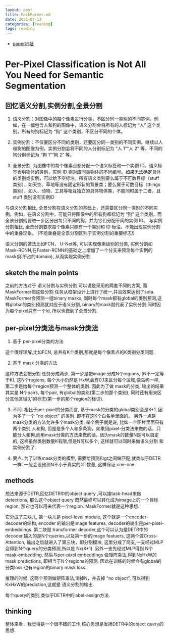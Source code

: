 ```yaml
---
layout: post
title: MaskFormer.md
date: 2021-07-13
categories: [reading]
tags: reading
---
```

<!--more-->


- [paper地址](https://arxiv.org/abs/2107.06278)

# Per-Pixel Classification is Not All You Need for Semantic Segmentation

## 回忆语义分割,实例分割,全景分割 

1. 语义分割：对图像中的每个像素进行分类，不区分同一类别的不同实例。例如，在一幅包含人和狗的图像中，语义分割会将所有的人标记为 “人” 这个类别，所有的狗标记为 “狗” 这个类别，不区分不同的个体。

2. 实例分割：不仅要区分不同的类别，还要区分同一类别的不同实例。继续以人和狗的图像为例，实例分割会将不同的人分别标记为 “人 1”“人 2” 等，不同的狗分别标记为 “狗 1”“狗 2” 等。

3. 全景分割: 为图像中的每个像素点都分配一个语义标签和一个实例 ID。语义标签表明物体的类别，实例 ID 则对应同类物体的不同编号。如果无法确定具体的类别或实例，可以给予空标注。所有语义类别要么属于不可数目标（stuff 类别），如天空、草地等没有固定形状的背景类；要么属于可数目标（things 类别），如人、动物、工具等相互独立的具体物体类，不能同时属于二者，且 stuff 类别没有实例ID

与语义分割相比, 全景分割在语义分割的基础上，还需要区分同一类别的不同实例。例如，在语义分割中，可能只将图像中的所有狗都标记为 “狗” 这个类别，而全景分割则要进一步区分出每只不同的狗，并为它们分配不同的实例 ID。
与实例分割相比, 全景分割要求每个像素只能有一个类别和 ID 标注，不能出现实例分割中的重叠现象。
(不能重叠是全景分割区别于实例分割的重要标志!)

语义分割的做法比如FCN， U-Net等, 可以实现像素级别的分类,
实例分割如Mask-RCNN,在Faster-RCNN的基础之上增加了一个分支来预测每个实例的mask(即所占的domain), 从而实现实例分割 


## sketch the main points

之前的方法对于 语义分割与实例分割 可以说是采用的两套不同的方案, 而MaskFormer把这些分割
任务从框架设计上进行了统一,并且效果达到了sota. MaskFormer会预测一组binary masks,
同时每个mask都有global的类别预测,这样global的类别预测就对应于语义分割,
binary的mask就代表了实例分割.同时因为每个pixel只有一个id, 所以也做到了全景分割.

## per-pixel分类法与mask分类法

1. 基于 per-pixel分类的方法

这个很好理解,比如FCN, 总共有K个类别,那就是每个像素点的K类别分类问题.

2. 基于 mask 分类的方法

这种方法会把分割 任务分成两步, 第一步是把image 分成N个regions, (N不一定等于K), 这N个regions, 每个大小仍然是
HxW,会有0,1来区分每个区域,像岛屿一样, 第二步是给每个region预测一个整体的类别. 因此为了做 mask的分类, 输出的结果其实是
N个pairs, 每个pair, 有global的类别(第二步的那个类别), 同时还有用来区分其他区域0,1的标志(第一步的那个region的标识).

3. 不同. 相比于per-pixel的分类而言, 基于mask的分类的global类别会是K+1, 因为多了一个 "no object" 的类别.
   即不在这K个白名单里面的。 另外一点是 mask分类的方法允许多个mask分类, 举个例子就是说,
   比如一个图片里面只有两个类别,人和狗,
   但是是多个人和多条狗，如果用pixel-分类法来做的话，只能分人和狗,而用mask分类的方法来做的话，因为mask的数量N是可以自定的, 这样虽然类别数量K有限,但是N可以多个, 这样就可以同时来做语义分割 和实例分割了.

4. 要点. 为了训练mask分类的模型, 需要给预测和gt之间做匹配,就类似于DETR一样. 一般会设预测N不小于真实的GT数量, 这样保证
   one-one.

## methods

想法来源于DETR,回忆DETR中的object query ,可以接task-head来做detections, 那么这个object query
既然最终可以转化成为image上的一个目标region, 那它也可以用来代表一个region. MaskFormer就是这种思想.

它分成了三块儿, 第一块儿是 pixel-level module, 这个就是一个encoder-decoder的结构, encoder 的输出是image features,
decoder的输出是per-pixel-embeddings. 
第二块是 transformer decoder,这个可以认为是DETR中的decoder,输入的是N个queries,以及第一步的image featuers,
这两个做Cross-Attention, 输出之后就进入了第三块，即分割模块,
这里分成了两支,一支经过MLP会得到N个query的分类预测,所以是 Nx(K+1). 另外一支先经过MLP得到 N个mask-embedding, 然后与per-pixel embeddings 做矩阵乘法,得到NxHxW的 mask predictions, 即相当于N个regions的预测.
因此在训练的时候会有global的分类loss,也有region的binary mask loss. 

推理的时候, 这两个预测做矩阵乘法,消掉N，并去掉 "no object", 可以得到KxHxW的prediction,这就是 语义分割的输出.

每个query的类别,类似于DETR中的label-assign方法.

## thinking

整体来看，我觉得是一个很不错的工作,核心思想是发扬DETR中的object query的思想.
